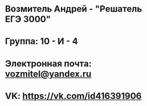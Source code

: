 # Возмитель Андрей - "Решатель ЕГЭ 3000"

# Группа: 10 - И - 4
# Электронная почта: vozmitel@yandex.ru
# VK: https://vk.com/id416391906
